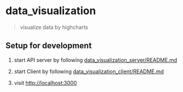# data_visualization
>visualize data by highcharts

## Setup for development

1. start API server by following [data_visualization_server/README.md](https://github.com/Calvin-he/data_visualization/tree/master/data_visualization_server)

2. start Client by following [data_visualization_client/README.md](https://github.com/Calvin-he/data_visualization/tree/master/data_visualization_client)

3. visit [http://localhost:3000](http://localhost:3000)